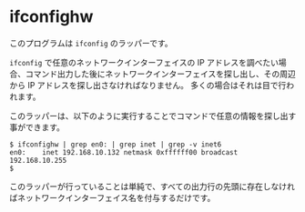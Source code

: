 # ifconfighw

このプログラムは `ifconfig` のラッパーです。

`ifconfig` で任意のネットワークインターフェイスの IP アドレスを調べたい場合、コマンド出力した後にネットワークインターフェイスを探し出し、その周辺から IP アドレスを探し出さなければなりません。
多くの場合はそれは目で行われます。

このラッパーは、以下のように実行することでコマンドで任意の情報を探し出す事ができます。

```shell-session
$ ifconfighw | grep en0: | grep inet | grep -v inet6
en0:    inet 192.168.10.132 netmask 0xffffff00 broadcast 192.168.10.255
$
```

このラッパーが行っていることは単純で、すべての出力行の先頭に存在しなければネットワークインターフェイス名を付与するだけです。
